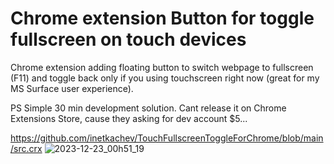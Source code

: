 # Chrome extension Button for toggle fullscreen on touch devices
Chrome extension adding floating button to switch webpage to fullscreen (F11) and toggle back only if you using touchscreen right now (great for my MS Surface user experience).


PS Simple 30 min development solution. Cant release it on Chrome Extensions Store, cause they asking for dev account $5... 



https://github.com/inetkachev/TouchFullscreenToggleForChrome/blob/main/src.crx
![2023-12-23_00h51_19](https://github.com/inetkachev/TouchFullscreenToggleForChrome/assets/15964681/b449d578-90c9-494f-939a-90149af7f8b1)
